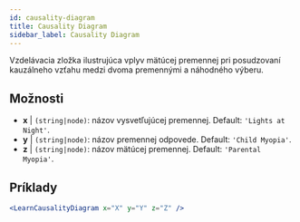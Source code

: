 ```yaml
---
id: causality-diagram
title: Causality Diagram
sidebar_label: Causality Diagram
---
```


Vzdelávacia zložka ilustrujúca vplyv mätúcej premennej pri posudzovaní kauzálneho vzťahu medzi dvoma premennými a náhodného výberu.

## Možnosti

* __x__ | `(string|node)`: názov vysvetľujúcej premennej. Default: `'Lights at Night'`.
* __y__ | `(string|node)`: názov premennej odpovede. Default: `'Child Myopia'`.
* __z__ | `(string|node)`: názov mätúcej premennej. Default: `'Parental Myopia'`.


## Príklady

```jsx live
<LearnCausalityDiagram x="X" y="Y" z="Z" />
```

